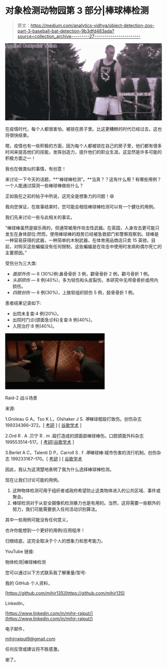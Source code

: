 # 对象检测动物园第 3 部分|棒球棒检测

> 原文：<https://medium.com/analytics-vidhya/object-detection-zoo-part-3-baseball-bat-detection-9b3dfd483ada?source=collection_archive---------27----------------------->

![](img/19c4bf97ef31b639aff2c0d1be964dc7.png)

在疫情时代，每个人都很害怕，被锁在房子里。比这更糟糕的时代已经过去，这也将很快结束。

嗯，疫情也有一些积极的方面，因为每个人都被锁在自己的房子里，他们都有很多时间来提高他们的技能，发挥创造力，提升他们的职业生涯。这显然是许多可能的积极方面之一！

我也在做类似的事情，有创意！

来讨论一下今天的话题，**“棒球棒检测”。**当真？？这有什么用？有哪些用例？一个人能通过探测一些棒球棒做些什么？

正如我在之前的帖子中所说，这完全是想象力的问题！😄

我向您保证，在故事结束时，您可能会相信棒球棒检测可以有一个健壮的用例。

我们先来讨论一些与此相关的事实。

“棒球棒虽然是娱乐用的，但通常被用作攻击性武器。在英国，人身攻击更可能只发生在身体部位:然而，使用棒球棒的趋势已经被急救部门和警察观察到。球棒是一种容易获得的武器，一种简单的木制武器，在体育用品商店只卖 15 英镑。目前，对购买这些蝙蝠没有任何限制，这些蝙蝠是在攻击中使用时发病和偶尔死亡的主要原因。”

受伤分为三大类:

*   *面部外伤* — 6 (30%)例:鼻骨骨折 3 例，颧骨骨折 2 例，颧弓骨折 1 例。
*   *头部损伤* — 8 例(40%)，多为轻伤和头皮裂伤，本研究中无颅骨骨折或颅内损伤。
*   *四肢创伤* — 6 例(30%)，上肢软组织损伤 5 例，胫骨骨折 1 例。

患者结果记录如下:

*   出院未复查:4 例(20%)。
*   出院时门诊(颌面急诊科)复查:8 例(40%)。
*   入院治疗:8 例(40%)。

![](img/7e638845b521241375f001f878b89f76.png)

Raid-2 战斗场景

来源:

1.Groleau G A，Tso K L，Olshaker J S. *等*棒球棍殴打致伤。创伤杂志 199334366–372。[ [考研](https://www.ncbi.nlm.nih.gov/pubmed/8483176) ] [ [谷歌学术](https://scholar.google.com/scholar_lookup?journal=Trauma+J&volume=34&publication_year=1993&pages=366-372&) ]

2.Ord R . A .贝宁 R . m .殴打造成的颌面部棒球棒伤。口腔颌面外科杂志 199553514–517。[ [考研](https://www.ncbi.nlm.nih.gov/pubmed/7722718)[[谷歌学术](https://scholar.google.com/scholar_lookup?journal=Oral+Maxillofac+Surg+J&volume=53&publication_year=1995&pages=514-517&) ]

3.Berlet A C，Talenti D P，Carroll S . f .*等*棒球棒:城市伤害的流行机制。创伤杂志 199233167–170。[ [考研](https://www.ncbi.nlm.nih.gov/pubmed/1507276) ] [ [谷歌学术](https://scholar.google.com/scholar_lookup?journal=Trauma+J&volume=33&publication_year=1992&pages=167-170&)

因此，我认为这清楚地表明了我为什么选择棒球棒检测。

现在让我们讨论可能的用例。

1.  这种物体检测可用于组织者或政府希望防止这类物体进入的公共区域、事件或聚会。
2.  棒球检测对于从安全摄像机检测暴力也是有用的。当然，这将需要一些额外的努力，我们可能需要嵌入任何活动识别算法。

其中一些用例可能没有任何意义，

也许你能想到一个更好的用例/应用程序！

归根结底，这完全取决于个人的想象力和思考能力。

YouTube 链接:

物体检测|棒球棒检测

您可以通过以下方式联系我了解重量/型号:

我的 GitHub 个人资料，

[https://github.com/mihir135](https://github.com/mihir135)

LinkedIn，

[https://www.linkedin.com/in/mihir-rajput/](https://www.linkedin.com/in/mihir-rajput/)

电子邮件，

[mihirrajput9@gmail.com](mailto:mihirrajput9@gmail.com)

任何反馈或建议将不胜感激。

谢了。